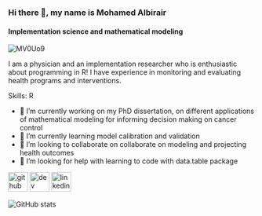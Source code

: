 ### Hi there 👋, my name is Mohamed Albirair
#### Implementation science and mathematical modeling
![MV0Uo9](https://github.com/Mohamed-Albirair/Mohamed-Albirair/assets/161655844/3a663865-e8d6-4fd1-97b8-e12eac2d7e5e)

I am a physician and an implementation researcher who is enthusiastic about programming in R! I have experience in monitoring and evaluating health programs and interventions. 

Skills: R

- 🔭 I’m currently working on my PhD dissertation, on different applications of mathematical modeling for informing decision making on cancer control 
- 🌱 I’m currently learning model calibration and validation 
- 👯 I’m looking to collaborate on collaborate on modeling and projecting health outcomes 
- 🤔 I’m looking for help with learning to code with data.table package 


[<img src='https://cdn.jsdelivr.net/npm/simple-icons@3.0.1/icons/github.svg' alt='github' height='40'>](https://github.com/mohamedalbirair)  [<img src='https://cdn.jsdelivr.net/npm/simple-icons@3.0.1/icons/dev-dot-to.svg' alt='dev' height='40'>](https://dev.to/senshikudo)  [<img src='https://cdn.jsdelivr.net/npm/simple-icons@3.0.1/icons/linkedin.svg' alt='linkedin' height='40'>](https://www.linkedin.com/in/mohamed-albirair-0206bbb2/)  

![GitHub stats](https://github-readme-stats.vercel.app/api?username=Mohamed-Albirair&show_icons=true)  

